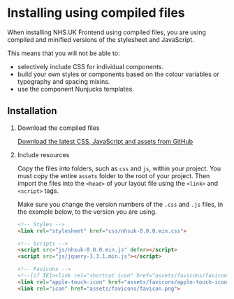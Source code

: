 # Installing using compiled files

When installing NHS.UK Frontend using compiled files, you are using compiled and minified versions of the stylesheet and JavaScript. 

This means that you will not be able to:

- selectively include CSS for individual components.
- build your own styles or components based on the colour variables or typography and spacing mixins.
- use the component Nunjucks templates.

## Installation

1. Download the compiled files

    [Download the latest CSS, JavaScript and assets from GitHub](https://github.com/nhsuk/nhsuk-frontend/releases)

2. Include resources  

    Copy the files into folders, such as `css` and `js`, within your project. 
    You must copy the entire `assets` folder to the root of your project.
    Then import the files into the `<head>` of your layout file using the `<link>` and `<script>` tags. 

    Make sure you change the version numbers of the `.css` and `.js` files, in the example below, to the version you are using.

    ```html
    <!-- Styles -->
    <link rel="stylesheet" href="css/nhsuk-0.0.0.min.css">

    <!-- Scripts -->
    <script src="js/nhsuk-0.0.0.min.js" defer></script>
    <script src="js/jquery-3.3.1.min.js"></script>

    <!-- Favicons -->
    <!--[if IE]><link rel="shortcut icon" href="assets/favicons/favicon.ico"><![endif]-->
    <link rel="apple-touch-icon" href="assets/favicons/apple-touch-icon.png">
    <link rel="icon" href="assets/favicons/favicon.png">
    ```
